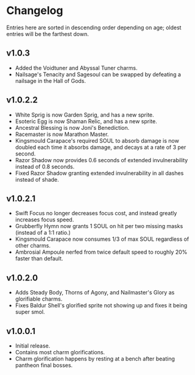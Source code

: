 # Changelog

Entries here are sorted in descending order depending on age; oldest entries will be the farthest down.

## v1.0.3

* Added the Voidtuner and Abyssal Tuner charms.
* Nailsage's Tenacity and Sagesoul can be swapped by defeating a nailsage in the Hall of Gods.

## v1.0.2.2

* White Sprig is now Garden Sprig, and has a new sprite.
* Esoteric Egg is now Shaman Relic, and has a new sprite.
* Ancestral Blessing is now Joni's Benediction.
* Racemaster is now Marathon Master.
* Kingsmould Carapace's required SOUL to absorb damage is now doubled each time it absorbs damage, and decays at a rate of 3 per second.
* Razor Shadow now provides 0.6 seconds of extended invulnerability instead of 0.8 seconds.
* Fixed Razor Shadow granting extended invulnerability in all dashes instead of shade.

## v1.0.2.1

* Swift Focus no longer decreases focus cost, and instead greatly increases focus speed.
* Grubberfly Hymn now grants 1 SOUL on hit per two missing masks (instead of a 1:1 ratio.)
* Kingsmould Carapace now consumes 1/3 of max SOUL regardless of other charms.
* Ambrosial Ampoule nerfed from twice default speed to roughly 20% faster than default.

## v1.0.2.0

* Adds Steady Body, Thorns of Agony, and Nailmaster's Glory as glorifiable charms.
* Fixes Baldur Shell's glorified sprite not showing up and fixes it being super smol.

## v1.0.0.1

* Initial release.
* Contains most charm glorifications.
* Charm glorification happens by resting at a bench after beating pantheon final bosses.
